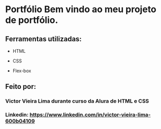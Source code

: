 
# Portfólio Bem vindo ao meu projeto de portfólio.

## Ferramentas utilizadas:

* HTML

* CSS

* Flex-box

## Feito por:

### Victor Vieira Lima durante curso da Alura de HTML e CSS

### Linkedin: https://www.linkedin.com/in/victor-vieira-lima-600b04109

